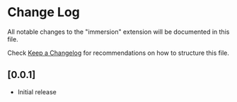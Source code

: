 # Change Log

All notable changes to the "immersion" extension will be documented in this file.

Check [Keep a Changelog](http://keepachangelog.com/) for recommendations on how to structure this file.

## [0.0.1]

- Initial release
